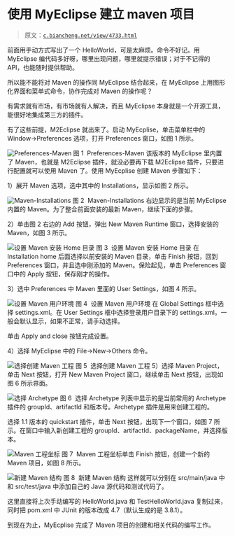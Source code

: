 # 使用 MyEclipse 建立 maven 项目

> 原文：[`c.biancheng.net/view/4733.html`](http://c.biancheng.net/view/4733.html)

前面用手动方式写出了一个 HelloWorld，可是太麻烦。命令不好记。用 MyEclipse 编代码多好呀，哪里出现问题，哪里就提示错误；对于不记得的 API，也能随时提供帮助。

所以能不能将对 Maven 的操作同 MyEclipse 结合起来，在 MyEclipse 上用图形化界面和菜单式命令，协作完成对 Maven 的操作呢？

有需求就有市场，有市场就有人解决，而且 MyEclipse 本身就是一个开源工具，能很好地集成第三方的插件。

有了这些前提，M2Eclipse 就出来了。启动 MyEcplise，单击菜单栏中的 Window→Preferences 选项，打开 Preferences 窗口，如图 1 所示。

![Preferences-Maven](img/3549dee09771bd1e6bd28a9d6b1eb4d7.png)
图 1  Preferences-Maven
该版本的 MyEclipse 里内置了 Maven，也就是 M2Eclipse 插件，就没必要再下载 M2Eclipse 插件，只要进行配置就可以使用 Maven 了。使用 MyEcplise 创建 Maven 步骤如下：

1）展开 Maven 选项，选中其中的 Installations，显示如图 2 所示。

![Maven-Installations](img/2afdeb9461ed428818ac24fe07a5ec8c.png)
图 2  Maven-Installations
右边显示的是当前 MyEclipse 内置的 Maven。为了整合前面安装的最新 Maven，继续下面的步骤。

2）单击图 2 右边的 Add 按钮，弹出 New Maven Runtime 窗口，选择安装的 Maven，如图 3 所示。

![设置 Maven 安装 Home 目录](img/3a3c52472cb7d14daa0225f1874501b9.png)
图 3  设置 Maven 安装 Home 目录
在 Installation home 后面选择以前安装的 Maven 目录，单击 Finish 按钮，回到 Preferences 窗口，并且选中刚添加的 Maven。保险起见，单击 Preferences 窗口中的 Apply 按钮，保存刚才的操作。

3）选中 Preferences 中 Maven 里面的 User Settings，如图 4 所示。

![设置 Maven 用户环境](img/a9659fe3a7c986aa348960f1f4ab2656.png)
图 4  设置 Maven 用户环境
在 Global Settings 框中选择 settings.xml。在 User Settings 框中选择登录用户目录下的 settings.xml。一般会默认显示，如果不正常，请手动选择。

单击 Apply and close 按钮完成设置。

4）选择 MyEclipse 中的 File→New→Others 命令。

![选择创建 Maven 工程](img/32a469839689c473d7ad230438254a98.png)
图 5  选择创建 Maven 工程
5）选择 Maven Project，单击 Next 按钮，打开 New Maven Project 窗口，继续单击 Next 按钮，出现如图 6 所示界面。

![选择 Archetype](img/3e72c875c47ef64564387d3085fb04ba.png)
图 6  选择 Archetype
列表中显示的是当前常用的 Archetype 插件的 groupId、artifactId 和版本号。Archetype 插件是用来创建工程的。

选择 1.1 版本的 quickstart 插件，单击 Next 按钮，出现下一个窗口，如图 7 所示。在窗口中输入新创建工程的 groupId、artifactId、packageName，并选择版本。

![Maven 工程坐标](img/55eb4fdb338ae17f040c8d24cedb11a1.png)
图 7  Maven 工程坐标单击 Finish 按钮，创建一个新的 Maven 项目，如图 8 所示。

![新建 Maven 结构](img/ceae75fceed606366a3fd4f9da33a0cf.png)
图 8  新建 Maven 结构
这样就可以分别在 src/main/java 中和 src/test/java 中添加自己的 Java 源代码和测试代码了。

这里直接将上次手动编写的 HelloWorld.java 和 TestHelloWorld.java 复制过来，同时把 pom.xml 中 JUnit 的版本改成 4.7（默认生成的是 3.8.1）。

到现在为止，MyEcplise 完成了 Maven 项目的创建和相关代码的编写工作。
